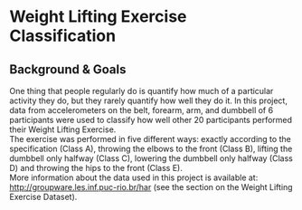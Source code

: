 # Weight Lifting Exercise Classification

## Background & Goals

One thing that people regularly do is quantify how much of a particular activity they do, but they rarely quantify how well they do it. In this project, data from accelerometers on the belt, forearm, arm, and dumbbell of 6 participants were used to classify how well other 20 participants performed their Weight Lifting Exercise. <br> The exercise was performed in five different ways: exactly according to the specification (Class A), throwing the elbows to the front (Class B), lifting the dumbbell only halfway (Class C), lowering the dumbbell only halfway (Class D) and throwing the hips to the front (Class E). <br> More information about the data used in this project is available at: http://groupware.les.inf.puc-rio.br/har (see the section on the Weight Lifting Exercise Dataset).
